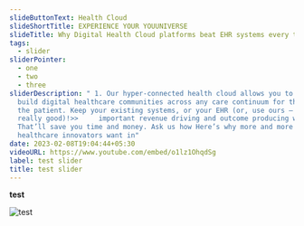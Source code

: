 ```yaml
---
slideButtonText: Health Cloud
slideShortTitle: EXPERIENCE YOUR YOUUNIVERSE
slideTitle: Why Digital Health Cloud platforms beat EHR systems every time
tags:
  - slider
sliderPointer:
  - one
  - two
  - three
sliderDescription: " 1. Our hyper-connected health cloud allows you to quickly
  build digital healthcare communities across any care continuum for the life of
  the patient. Keep your existing systems, or your EHR (or, use ours – it’s
  really good)!>>     important revenue driving and outcome producing workflows.
  That’ll save you time and money. Ask us how Here’s why more and more
  healthcare innovators want in"
date: 2023-02-08T19:04:44+05:30
videoURL: https://www.youtube.com/embed/o1lz1OhqdSg
label: test slider
title: test slider
---
```

**test**

![test](/assets/minion.jpg "test")